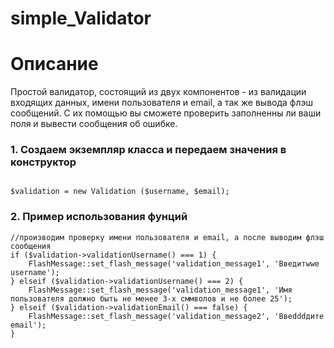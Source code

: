 # simple_Validator

# Описание

Простой валидатор, состоящий из двух компонентов - из валидации входящих данных, имени пользователя и email, а так же вывода флэш сообщений. С их помощью вы сможете проверить заполненны ли ваши поля и вывести сообщения об ошибке.


### 1. Создаем экземпляр класса и передаем значения в конструктор

```

$validation = new Validation ($username, $email);

```


### 2. Пример использования фунций

```
//производим проверку имени пользователя и email, а после выводим флэш сообщения
if ($validation->validationUsername() === 1) {
    FlashMessage::set_flash_message('validation_message1', 'Введитwwе username');
} elseif ($validation->validationUsername() === 2) {
    FlashMessage::set_flash_message('validation_message1', 'Имя пользователя должно быть не менее 3-х сммволов и не более 25');
} elseif ($validation->validationEmail() === false) {
    FlashMessage::set_flash_message('validation_message2', 'Ввеdddдите email');
}

```
